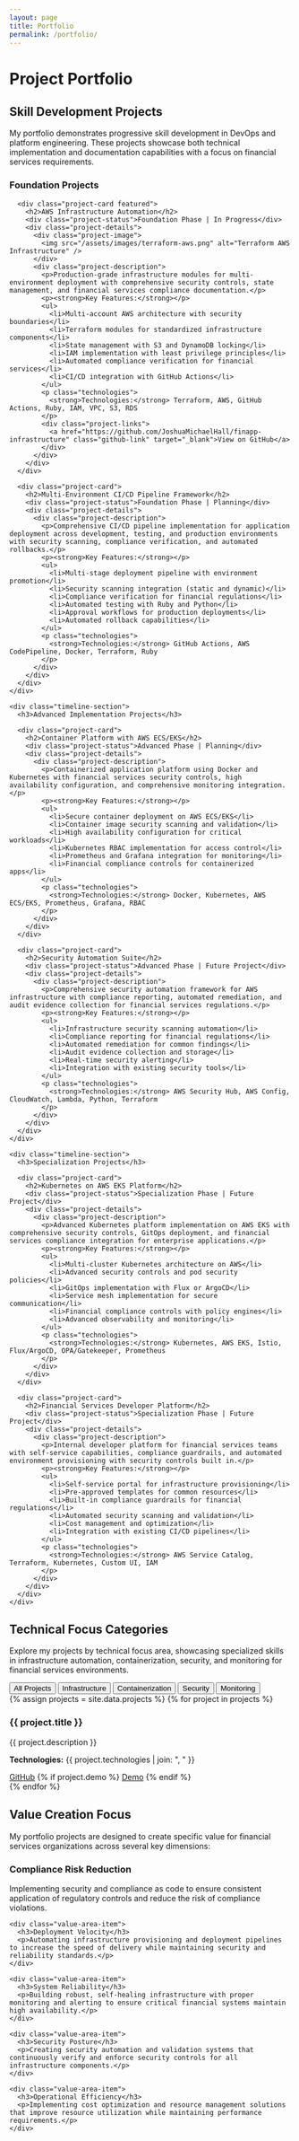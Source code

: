 ```yaml
---
layout: page
title: Portfolio
permalink: /portfolio/
---
```


# Project Portfolio

<div class="content-section with-divider">
  <h2>Skill Development Projects</h2>
  <p class="section-intro-text">My portfolio demonstrates progressive skill development in DevOps and platform engineering. These projects showcase both technical implementation and documentation capabilities with a focus on financial services requirements.</p>

  <div class="portfolio-timeline">
    <div class="timeline-section">
      <h3>Foundation Projects</h3>
      
      <div class="project-card featured">
        <h2>AWS Infrastructure Automation</h2>
        <div class="project-status">Foundation Phase | In Progress</div>
        <div class="project-details">
          <div class="project-image">
            <img src="/assets/images/terraform-aws.png" alt="Terraform AWS Infrastructure" />
          </div>
          <div class="project-description">
            <p>Production-grade infrastructure modules for multi-environment deployment with comprehensive security controls, state management, and financial services compliance documentation.</p>
            <p><strong>Key Features:</strong></p>
            <ul>
              <li>Multi-account AWS architecture with security boundaries</li>
              <li>Terraform modules for standardized infrastructure components</li>
              <li>State management with S3 and DynamoDB locking</li>
              <li>IAM implementation with least privilege principles</li>
              <li>Automated compliance verification for financial services</li>
              <li>CI/CD integration with GitHub Actions</li>
            </ul>
            <p class="technologies">
              <strong>Technologies:</strong> Terraform, AWS, GitHub Actions, Ruby, IAM, VPC, S3, RDS
            </p>
            <div class="project-links">
              <a href="https://github.com/JoshuaMichaelHall/finapp-infrastructure" class="github-link" target="_blank">View on GitHub</a>
            </div>
          </div>
        </div>
      </div>
      
      <div class="project-card">
        <h2>Multi-Environment CI/CD Pipeline Framework</h2>
        <div class="project-status">Foundation Phase | Planning</div>
        <div class="project-details">
          <div class="project-description">
            <p>Comprehensive CI/CD pipeline implementation for application deployment across development, testing, and production environments with security scanning, compliance verification, and automated rollbacks.</p>
            <p><strong>Key Features:</strong></p>
            <ul>
              <li>Multi-stage deployment pipeline with environment promotion</li>
              <li>Security scanning integration (static and dynamic)</li>
              <li>Compliance verification for financial regulations</li>
              <li>Automated testing with Ruby and Python</li>
              <li>Approval workflows for production deployments</li>
              <li>Automated rollback capabilities</li>
            </ul>
            <p class="technologies">
              <strong>Technologies:</strong> GitHub Actions, AWS CodePipeline, Docker, Terraform, Ruby
            </p>
          </div>
        </div>
      </div>
    </div>
    
    <div class="timeline-section">
      <h3>Advanced Implementation Projects</h3>
      
      <div class="project-card">
        <h2>Container Platform with AWS ECS/EKS</h2>
        <div class="project-status">Advanced Phase | Planning</div>
        <div class="project-details">
          <div class="project-description">
            <p>Containerized application platform using Docker and Kubernetes with financial services security controls, high availability configuration, and comprehensive monitoring integration.</p>
            <p><strong>Key Features:</strong></p>
            <ul>
              <li>Secure container deployment on AWS ECS/EKS</li>
              <li>Container image security scanning and validation</li>
              <li>High availability configuration for critical workloads</li>
              <li>Kubernetes RBAC implementation for access control</li>
              <li>Prometheus and Grafana integration for monitoring</li>
              <li>Financial compliance controls for containerized apps</li>
            </ul>
            <p class="technologies">
              <strong>Technologies:</strong> Docker, Kubernetes, AWS ECS/EKS, Prometheus, Grafana, RBAC
            </p>
          </div>
        </div>
      </div>
      
      <div class="project-card">
        <h2>Security Automation Suite</h2>
        <div class="project-status">Advanced Phase | Future Project</div>
        <div class="project-details">
          <div class="project-description">
            <p>Comprehensive security automation framework for AWS infrastructure with compliance reporting, automated remediation, and audit evidence collection for financial services regulations.</p>
            <p><strong>Key Features:</strong></p>
            <ul>
              <li>Infrastructure security scanning automation</li>
              <li>Compliance reporting for financial regulations</li>
              <li>Automated remediation for common findings</li>
              <li>Audit evidence collection and storage</li>
              <li>Real-time security alerting</li>
              <li>Integration with existing security tools</li>
            </ul>
            <p class="technologies">
              <strong>Technologies:</strong> AWS Security Hub, AWS Config, CloudWatch, Lambda, Python, Terraform
            </p>
          </div>
        </div>
      </div>
    </div>
    
    <div class="timeline-section">
      <h3>Specialization Projects</h3>
      
      <div class="project-card">
        <h2>Kubernetes on AWS EKS Platform</h2>
        <div class="project-status">Specialization Phase | Future Project</div>
        <div class="project-details">
          <div class="project-description">
            <p>Advanced Kubernetes platform implementation on AWS EKS with comprehensive security controls, GitOps deployment, and financial services compliance integration for enterprise applications.</p>
            <p><strong>Key Features:</strong></p>
            <ul>
              <li>Multi-cluster Kubernetes architecture on AWS</li>
              <li>Advanced security controls and pod security policies</li>
              <li>GitOps implementation with Flux or ArgoCD</li>
              <li>Service mesh implementation for secure communication</li>
              <li>Financial compliance controls with policy engines</li>
              <li>Advanced observability and monitoring</li>
            </ul>
            <p class="technologies">
              <strong>Technologies:</strong> Kubernetes, AWS EKS, Istio, Flux/ArgoCD, OPA/Gatekeeper, Prometheus
            </p>
          </div>
        </div>
      </div>
      
      <div class="project-card">
        <h2>Financial Services Developer Platform</h2>
        <div class="project-status">Specialization Phase | Future Project</div>
        <div class="project-details">
          <div class="project-description">
            <p>Internal developer platform for financial services teams with self-service capabilities, compliance guardrails, and automated environment provisioning with security controls built in.</p>
            <p><strong>Key Features:</strong></p>
            <ul>
              <li>Self-service portal for infrastructure provisioning</li>
              <li>Pre-approved templates for common resources</li>
              <li>Built-in compliance guardrails for financial regulations</li>
              <li>Automated security scanning and validation</li>
              <li>Cost management and optimization</li>
              <li>Integration with existing CI/CD pipelines</li>
            </ul>
            <p class="technologies">
              <strong>Technologies:</strong> AWS Service Catalog, Terraform, Kubernetes, Custom UI, IAM
            </p>
          </div>
        </div>
      </div>
    </div>
  </div>
</div>

<div class="content-section with-divider">
  <h2>Technical Focus Categories</h2>
  <p class="section-intro-text">Explore my projects by technical focus area, showcasing specialized skills in infrastructure automation, containerization, security, and monitoring for financial services environments.</p>

  <div class="project-filter">
    <button class="filter-btn active" data-category="all">All Projects</button>
    <button class="filter-btn" data-category="infrastructure">Infrastructure</button>
    <button class="filter-btn" data-category="containers">Containerization</button>
    <button class="filter-btn" data-category="security">Security</button>
    <button class="filter-btn" data-category="monitoring">Monitoring</button>
  </div>
  
  <div class="projects-grid">
    {% assign projects = site.data.projects %}
    {% for project in projects %}
    <div class="project-card" data-category="{{ project.category }}">
      <h3>{{ project.title }}</h3>
      <p>{{ project.description }}</p>
      <p class="technologies">
        <strong>Technologies:</strong> {{ project.technologies | join: ", " }}
      </p>
      <div class="project-links">
        <a href="{{ project.github }}" target="_blank">GitHub</a>
        {% if project.demo %}
        <a href="{{ project.demo }}" target="_blank">Demo</a>
        {% endif %}
      </div>
    </div>
    {% endfor %}
  </div>
</div>

<div class="content-section">
  <h2>Value Creation Focus</h2>
  
  <p class="section-intro-text">My portfolio projects are designed to create specific value for financial services organizations across several key dimensions:</p>
  
  <div class="value-areas-grid">
    <div class="value-area-item">
      <h3>Compliance Risk Reduction</h3>
      <p>Implementing security and compliance as code to ensure consistent application of regulatory controls and reduce the risk of compliance violations.</p>
    </div>
    
    <div class="value-area-item">
      <h3>Deployment Velocity</h3>
      <p>Automating infrastructure provisioning and deployment pipelines to increase the speed of delivery while maintaining security and reliability standards.</p>
    </div>
    
    <div class="value-area-item">
      <h3>System Reliability</h3>
      <p>Building robust, self-healing infrastructure with proper monitoring and alerting to ensure critical financial systems maintain high availability.</p>
    </div>
    
    <div class="value-area-item">
      <h3>Security Posture</h3>
      <p>Creating security automation and validation systems that continuously verify and enforce security controls for all infrastructure components.</p>
    </div>
    
    <div class="value-area-item">
      <h3>Operational Efficiency</h3>
      <p>Implementing cost optimization and resource management solutions that improve resource utilization while maintaining performance requirements.</p>
    </div>
  </div>
</div>

<script>
  document.addEventListener('DOMContentLoaded', function() {
    const filterButtons = document.querySelectorAll('.filter-btn');
    const projectCards = document.querySelectorAll('.projects-grid .project-card');
    
    filterButtons.forEach(button => {
      button.addEventListener('click', function() {
        const category = this.getAttribute('data-category');
        
        // Update active button
        filterButtons.forEach(btn => btn.classList.remove('active'));
        this.classList.add('active');
        
        // Filter projects
        projectCards.forEach(card => {
          if (category === 'all' || card.getAttribute('data-category') === category) {
            card.style.display = 'block';
          } else {
            card.style.display = 'none';
          }
        });
      });
    });
  });
</script>